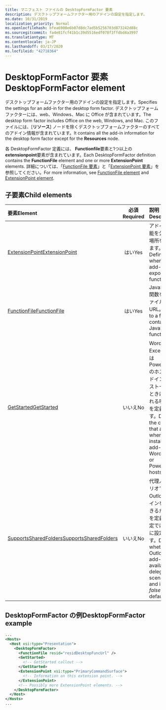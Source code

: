 ```yaml
---
title: マニフェスト ファイルの DesktopFormFactor 要素
description: デスクトップフォームファクター用のアドインの設定を指定します。
ms.date: 10/31/2019
localization_priority: Normal
ms.openlocfilehash: bfea6900e6b07d8dc7ad5b5256703d873242d88c
ms.sourcegitcommit: fa4e81fcf41b1c39d5516edf078f3ffdbd4a3997
ms.translationtype: MT
ms.contentlocale: ja-JP
ms.lasthandoff: 03/17/2020
ms.locfileid: "42718364"
---
```

# <a name="desktopformfactor-element"></a><span data-ttu-id="6f3ad-103">DesktopFormFactor 要素</span><span class="sxs-lookup"><span data-stu-id="6f3ad-103">DesktopFormFactor element</span></span>

<span data-ttu-id="6f3ad-104">デスクトップフォームファクター用のアドインの設定を指定します。</span><span class="sxs-lookup"><span data-stu-id="6f3ad-104">Specifies the settings for an add-in for the desktop form factor.</span></span> <span data-ttu-id="6f3ad-105">デスクトップフォームファクターには、web、Windows、Mac に Office が含まれています。</span><span class="sxs-lookup"><span data-stu-id="6f3ad-105">The desktop form factor includes Office on the web, Windows, and Mac.</span></span> <span data-ttu-id="6f3ad-106">このファイルには、[**リソース**] ノードを除くデスクトップフォームファクターのすべてのアドイン情報が含まれています。</span><span class="sxs-lookup"><span data-stu-id="6f3ad-106">It contains all the add-in information for the desktop form factor except for the **Resources** node.</span></span>

<span data-ttu-id="6f3ad-107">各 DesktopFormFactor 定義には、 **Functionfile**要素と1つ以上の**extensionpoint**要素が含まれています。</span><span class="sxs-lookup"><span data-stu-id="6f3ad-107">Each DesktopFormFactor definition contains the **FunctionFile** element and one or more **ExtensionPoint** elements.</span></span> <span data-ttu-id="6f3ad-108">詳細については、「[FunctionFile 要素](functionfile.md)」と「[ExtensionPoint 要素](extensionpoint.md)」を参照してください。</span><span class="sxs-lookup"><span data-stu-id="6f3ad-108">For more information, see [FunctionFile element](functionfile.md) and [ExtensionPoint element](extensionpoint.md).</span></span>

## <a name="child-elements"></a><span data-ttu-id="6f3ad-109">子要素</span><span class="sxs-lookup"><span data-stu-id="6f3ad-109">Child elements</span></span>

| <span data-ttu-id="6f3ad-110">要素</span><span class="sxs-lookup"><span data-stu-id="6f3ad-110">Element</span></span>                               | <span data-ttu-id="6f3ad-111">必須</span><span class="sxs-lookup"><span data-stu-id="6f3ad-111">Required</span></span> | <span data-ttu-id="6f3ad-112">説明</span><span class="sxs-lookup"><span data-stu-id="6f3ad-112">Description</span></span>  |
|:--------------------------------------|:--------:|:-------------|
| [<span data-ttu-id="6f3ad-113">ExtensionPoint</span><span class="sxs-lookup"><span data-stu-id="6f3ad-113">ExtensionPoint</span></span>](extensionpoint.md)   | <span data-ttu-id="6f3ad-114">はい</span><span class="sxs-lookup"><span data-stu-id="6f3ad-114">Yes</span></span>      | <span data-ttu-id="6f3ad-115">アドインが機能を公開する場所を定義します。</span><span class="sxs-lookup"><span data-stu-id="6f3ad-115">Defines where an add-in exposes functionality.</span></span> |
| [<span data-ttu-id="6f3ad-116">FunctionFile</span><span class="sxs-lookup"><span data-stu-id="6f3ad-116">FunctionFile</span></span>](functionfile.md)       | <span data-ttu-id="6f3ad-117">はい</span><span class="sxs-lookup"><span data-stu-id="6f3ad-117">Yes</span></span>      | <span data-ttu-id="6f3ad-118">JavaScript 関数を含むファイルの URL。</span><span class="sxs-lookup"><span data-stu-id="6f3ad-118">A URL to a file that contains JavaScript functions.</span></span>|
| [<span data-ttu-id="6f3ad-119">GetStarted</span><span class="sxs-lookup"><span data-stu-id="6f3ad-119">GetStarted</span></span>](getstarted.md)           | <span data-ttu-id="6f3ad-120">いいえ</span><span class="sxs-lookup"><span data-stu-id="6f3ad-120">No</span></span>       | <span data-ttu-id="6f3ad-121">Word、Excel、または PowerPoint のホストにアドインをインストールするときに表示される吹き出しを定義します。</span><span class="sxs-lookup"><span data-stu-id="6f3ad-121">Defines the callout that appears when installing the add-in in Word, Excel, or PowerPoint hosts.</span></span> |
| [<span data-ttu-id="6f3ad-122">SupportsSharedFolders</span><span class="sxs-lookup"><span data-stu-id="6f3ad-122">SupportsSharedFolders</span></span>](supportssharedfolders.md) | <span data-ttu-id="6f3ad-123">いいえ</span><span class="sxs-lookup"><span data-stu-id="6f3ad-123">No</span></span> | <span data-ttu-id="6f3ad-124">代理人のシナリオで Outlook アドインを使用できるかどうかを定義し、既定では *false* に設定します。</span><span class="sxs-lookup"><span data-stu-id="6f3ad-124">Defines whether the Outlook add-in is available in delegate scenarios and is set to *false* by default.</span></span> |

## <a name="desktopformfactor-example"></a><span data-ttu-id="6f3ad-125">DesktopFormFactor の例</span><span class="sxs-lookup"><span data-stu-id="6f3ad-125">DesktopFormFactor example</span></span>

```xml
...
<Hosts>
  <Host xsi:type="Presentation">
    <DesktopFormFactor>
      <FunctionFile resid="residDesktopFuncUrl" />
      <GetStarted>
        <!-- GetStarted callout -->
      </GetStarted>
      <ExtensionPoint xsi:type="PrimaryCommandSurface">
        <!-- Information on this extension point. -->
      </ExtensionPoint>
      <!-- Possibly more ExtensionPoint elements. -->
    </DesktopFormFactor>
  </Host>
</Hosts>
...
```
